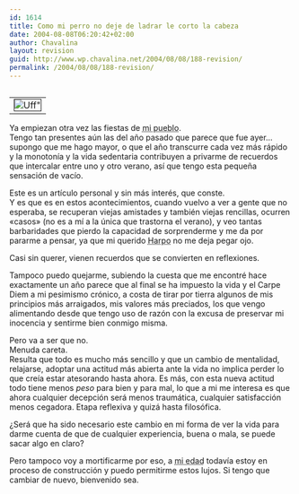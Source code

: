 ```yaml
---
id: 1614
title: Como mi perro no deje de ladrar le corto la cabeza
date: 2004-08-08T06:20:42+02:00
author: Chavalina
layout: revision
guid: http://www.wp.chavalina.net/2004/08/08/188-revision/
permalink: /2004/08/08/188-revision/
---
```

<table cellspacing="5" cellpadding="10" width="1" align="left">
  <tr>
    <td>
      <img src="http://www.chavalina.net/imagenes/fotos/resaca.jpg" border="1" alt=Uff" border="1">
    </td>
  </tr>
</table>

Ya empiezan otra vez las fiestas de <acronym title="Blanca">mi pueblo</acronym>.  
Tengo tan presentes a&uacute;n las del a&ntilde;o pasado que parece que fue ayer&#8230; supongo que me hago mayor, o que el a&ntilde;o transcurre cada vez m&aacute;s r&aacute;pido y la monoton&iacute;a y la vida sedentaria contribuyen a privarme de recuerdos que intercalar entre uno y otro verano, as&iacute; que tengo esta peque&ntilde;a sensaci&oacute;n de vac&iacute;o.

Este es un art&iacute;culo personal y sin m&aacute;s inter&eacute;s, que conste.  
Y es que es en estos acontecimientos, cuando vuelvo a ver a gente que no esperaba, se recuperan viejas amistades y tambi&eacute;n viejas rencillas, ocurren «casos» (no es a m&iacute; a la &uacute;nica que trastorna el verano), y veo tantas barbaridades que pierdo la capacidad de sorprenderme y me da por pararme a pensar, ya que mi querido <acronym title="el hijo de perra de mi perro">Harpo</acronym> no me deja pegar ojo.

Casi sin querer, vienen recuerdos que se convierten en reflexiones.

Tampoco puedo quejarme, subiendo la cuesta que me encontr&eacute; hace exactamente un a&ntilde;o parece que al final se ha impuesto la vida y el Carpe Diem a mi pesimismo cr&oacute;nico, a costa de tirar por tierra algunos de mis principios m&aacute;s arraigados, mis valores m&aacute;s preciados, los que vengo alimentando desde que tengo uso de raz&oacute;n con la excusa de preservar mi inocencia y sentirme bien conmigo misma.

Pero va a ser que no.  
Menuda careta.  
Resulta que todo es mucho m&aacute;s sencillo y que un cambio de mentalidad, relajarse, adoptar una actitud m&aacute;s abierta ante la vida no implica perder lo que cre&iacute;a estar atesorando hasta ahora. Es m&aacute;s, con esta nueva actitud todo tiene menos _peso_ para bien y para mal, lo que a mi me interesa es que ahora cualquier decepci&oacute;n ser&aacute; menos traum&aacute;tica, cualquier satisfacci&oacute;n menos cegadora. Etapa reflexiva y quiz&aacute; hasta filos&oacute;fica.

&iquest;Ser&aacute; que ha sido necesario este cambio en mi forma de ver la vida para darme cuenta de que de cualquier experiencia, buena o mala, se puede sacar algo en claro?

Pero tampoco voy a mortificarme por eso, a <acronym title="23">mi edad</acronym> todav&iacute;a estoy en proceso de construcci&oacute;n y puedo permitirme estos lujos. Si tengo que cambiar de nuevo, bienvenido sea.